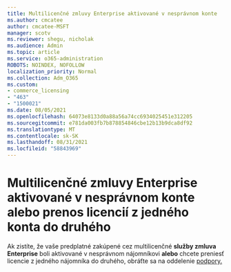 ```yaml
---
title: Multilicenčné zmluvy Enterprise aktivované v nesprávnom konte
ms.author: cmcatee
author: cmcatee-MSFT
manager: scotv
ms.reviewer: shegu, nicholak
ms.audience: Admin
ms.topic: article
ms.service: o365-administration
ROBOTS: NOINDEX, NOFOLLOW
localization_priority: Normal
ms.collection: Adm_O365
ms.custom:
- commerce_licensing
- "463"
- "1500021"
ms.date: 08/05/2021
ms.openlocfilehash: 64073e8133d0a88a56a74cc6934025451e312205
ms.sourcegitcommit: e781da003fb7b878854846cbe12b13b9dca8df92
ms.translationtype: MT
ms.contentlocale: sk-SK
ms.lasthandoff: 08/31/2021
ms.locfileid: "58843969"
---
```

# <a name="volume-licensing-enterprise-agreement-activated-on-the-wrong-account-or-transferring-licenses-from-one-account-to-another"></a>Multilicenčné zmluvy Enterprise aktivované v nesprávnom konte alebo prenos licencií z jedného konta do druhého

Ak zistíte, že vaše predplatné zakúpené cez multilicenčné **služby zmluva Enterprise** boli aktivované v  nesprávnom nájomníkovi **alebo** chcete preniesť licencie z jedného nájomníka do druhého, obráťte sa na oddelenie [podpory.](https://go.microsoft.com/fwlink/p/?linkid=518322)